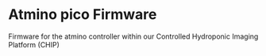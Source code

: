 # Atmino pico Firmware

Firmware for the atmino controller within our Controlled Hydroponic Imaging Platform (CHIP)